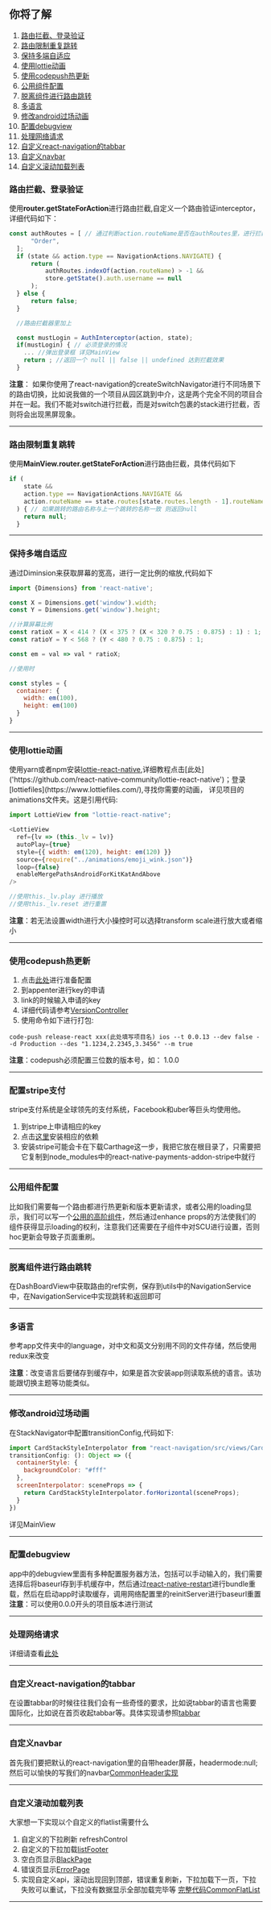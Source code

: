 
## 你将了解

1. [路由拦截、登录验证](#路由拦截、登录验证)
2. [路由限制重复跳转](#路由限制重复跳转)
3. [保持多端自适应](#保持多端自适应)
4. [使用lottie动画](#使用lottie动画)
5. [使用codepush热更新](#使用codepush热更新)
6. [公用组件配置](#公用组件配置)
7. [脱离组件进行路由跳转](#脱离组件进行路由跳转)
8. [多语言](#多语言)
9. [修改android过场动画](#修改android过场动画)
10. [配置debugview](#配置debugview)
11. [处理网络请求](#处理网络请求)
12. [自定义react-navigation的tabbar](#自定义react-navigation的tabbar)
13. [自定义navbar](#自定义navbar)
14. [自定义滚动加载列表](#自定义滚动加载列表)


### 路由拦截、登录验证

使用**router.getStateForAction**进行路由拦截,自定义一个路由验证interceptor，详细代码如下：  

```js
const authRoutes = [ // 通过判断action.routeName是否在authRoutes里，进行拦截
      "Order",
  ];
  if (state && action.type == NavigationActions.NAVIGATE) {
      return (
          authRoutes.indexOf(action.routeName) > -1 &&
          store.getState().auth.username == null
      );
  } else {
      return false;
  }

  //路由拦截器里加上

  const mustLogin = AuthInterceptor(action, state);
  if(mustLogin) { // 必须登录的情况
    ... //弹出登录框 详见MainView
    return ; //返回一个 null || false || undefined 达到拦截效果
  }

```

**注意**： 如果你使用了react-navigation的createSwitchNavigator进行不同场景下的路由切换，比如说我做的一个项目从园区跳到中介，这是两个完全不同的项目合并在一起。我们不能对switch进行拦截，而是对switch包裹的stack进行拦截，否则将会出现黑屏现象。

---

### 路由限制重复跳转

使用**MainView.router.getStateForAction**进行路由拦截，具体代码如下

```js
if (
    state &&
    action.type == NavigationActions.NAVIGATE &&
    action.routeName == state.routes[state.routes.length - 1].routeName
  ) { // 如果跳转的路由名称与上一个跳转的名称一致 则返回null
    return null;
  }
```

---

### 保持多端自适应

通过Diminsion来获取屏幕的宽高，进行一定比例的缩放,代码如下

```js
import {Dimensions} from 'react-native';

const X = Dimensions.get('window').width;
const Y = Dimensions.get('window').height;

//计算屏幕比例
const ratioX = X < 414 ? (X < 375 ? (X < 320 ? 0.75 : 0.875) : 1) : 1;
const ratioY = Y < 568 ? (Y < 480 ? 0.75 : 0.875) : 1;

const em = val => val * ratioX;

//使用时

const styles = {
  container: {
    width: em(100),
    height: em(100)
  }
}

```

---

### 使用lottie动画

使用yarn或者npm安装[lottie-react-native]('https://github.com/react-native-community/lottie-react-native'),详细教程点击[此处]('https://github.com/react-native-community/lottie-react-native')；登录[lottiefiles](https://www.lottiefiles.com/),寻找你需要的动画，
详见项目的animations文件夹。这是引用代码:

```js
import LottieView from "lottie-react-native";

<LottieView
  ref={lv => (this._lv = lv)}
  autoPlay={true}
  style={{ width: em(120), height: em(120) }}
  source={require("../animations/emoji_wink.json")}
  loop={false}
  enableMergePathsAndroidForKitKatAndAbove
/>

//使用this._lv.play 进行播放
//使用this._lv.reset 进行重置

```
**注意**：若无法设置width进行大小操控时可以选择transform scale进行放大或者缩小

---

### 使用codepush热更新

1. 点击[此处](https://github.com/microsoft/react-native-code-push)进行准备配置
2. 到appenter进行key的申请
3. link的时候输入申请的key
4. 详细代码请参考[VersionController](https://github.com/syun0216/goforeat/tree/master/app/components/VersionController.js)
5. 使用命令如下进行打包: 
```
code-push release-react xxx(此处填写项目名) ios --t 0.0.13 --dev false --d Production --des "1.1234,2.2345,3.3456" --m true
```
**注意**：codepush必须配置三位数的版本号，如： 1.0.0

---

### 配置stripe支付

stripe支付系统是全球领先的支付系统，Facebook和uber等巨头均使用他。

1. 到stripe上申请相应的key
2. 点击[这里](https://github.com/naoufal/react-native-payments)安装相应的依赖
3. 安装stripe可能会卡在下载Carthage这一步，我把它放在根目录了，只需要把它复制到node_modules中的react-native-payments-addon-stripe中就行

---

### 公用组件配置

比如我们需要每一个路由都进行热更新和版本更新请求，或者公用的loading显示，我们可以写一个[公用的高阶组件](https://github.com/syun0216/goforeat/tree/master/app/hoc/CommonHOC.js)，然后通过enhance props的方法使我们的组件获得显示loading的权利，注意我们还需要在子组件中对SCU进行设置，否则hoc更新会导致子页面重刷。

---

### 脱离组件进行路由跳转

在DashBoardView中获取路由的ref实例，保存到utils中的NavigationService中，在NavigationService中实现跳转和返回即可

---

### 多语言

参考app文件夹中的language，对中文和英文分别用不同的文件存储，然后使用redux来改变

**注意**：改变语言后要储存到缓存中，如果是首次安装app则读取系统的语言。该功能跟切换主题等功能类似。

---

### 修改android过场动画

在StackNavigator中配置transitionConfig,代码如下:

```js
import CardStackStyleInterpolator from "react-navigation/src/views/CardStack/CardStackStyleInterpolator";  
transitionConfig: (): Object => ({
  containerStyle: {
    backgroundColor: "#fff"
  },
  screenInterpolator: sceneProps => {
    return CardStackStyleInterpolator.forHorizontal(sceneProps);
  }
})
```
详见MainView

---

### 配置debugview

app中的debugview里面有多种配置服务器方法，包括可以手动输入的，我们需要选择后将baseurl存到手机缓存中，然后通过[react-native-restart](https://www.npmjs.com/package/react-native-restart)进行bundle重载，然后在启动app时读取缓存，调用网络配置里的reinitServer进行baseurl重置  
**注意**：可以使用0.0.0开头的项目版本进行测试

---

### 处理网络请求

详细请查看[此处](https://github.com/syun0216/goforeat/tree/master/app/api/config.js)

---

### 自定义react-navigation的tabbar

在设置tabbar的时候往往我们会有一些奇怪的要求，比如说tabbar的语言也需要国际化，比如说在首页收起tabbar等。具体实现请参照[tabbar](https://github.com/syun0216/goforeat/tree/master/app/components/Tabbar.js)

---

### 自定义navbar

首先我们要把默认的react-navigation里的自带header屏蔽，headermode:null;然后可以愉快的写我们的navbar[CommonHeader实现](https://github.com/syun0216/goforeat/tree/master/app/components/CommonHeader.js)

---

### 自定义滚动加载列表

大家想一下实现以个自定义的flatlist需要什么  
1. 自定义的下拉刷新 refreshControl
2. 自定义的下拉加载[listFooter](https://github.com/syun0216/goforeat/tree/master/app/components/ListFooter.js)
3. 空白页显示[BlackPage](https://github.com/syun0216/goforeat/tree/master/app/components/BlankPage.js)
4. 错误页显示[ErrorPage](https://github.com/syun0216/goforeat/tree/master/app/components/ErrorPage.js)
5. 实现自定义api，滚动出现回到顶部，错误重复刷新，下拉加载下一页，下拉失败可以重试，下拉没有数据显示全部加载完毕等 [完整代码CommonFlatList](https://github.com/syun0216/goforeat/tree/master/app/components/CommonFlatList.js)
---